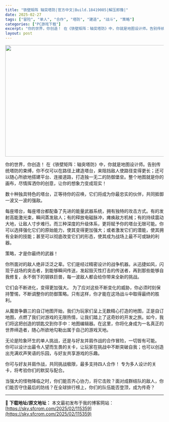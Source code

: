 ```yaml
---
title: "铁壁矩阵 轴突塔防|官方中文|Build.18419085|解压即撸|"
date: 2025-02-27
tags: ["冒险", "单人", "合作", "塔防", "建造", "战斗", "策略"]
categories: ["PC游戏下载"]
excerpt: "你的世界，你创造！ 在《铁壁矩阵：轴突塔防》中，你就是地图设计师。告别传统塔防的束缚，你不仅可以在路径上建造塔台，来阻挡敌人使路径变得更长；还可以随心所欲地搭建平台、连接道路，打造独一无二的防御堡垒。整个地图就是你的画布，尽情挥洒你的创意，让你的想象力变成现实！ 数十种独具特色的塔台，正等待你的召唤&hellip;"
layout: post
---
```


<img class="aligncenter size-full wp-image-115347" src="https://sky.sfcrom.com/wp-content/uploads/2025/02/2025022704425666.webp" alt="" width="616" height="353" />

你的世界，你创造！ 在《铁壁矩阵：轴突塔防》中，你就是地图设计师。告别传统塔防的束缚，你不仅可以在路径上建造塔台，来阻挡敌人使路径变得更长；还可以随心所欲地搭建平台、连接道路，打造独一无二的防御堡垒。整个地图就是你的画布，尽情挥洒你的创意，让你的想象力变成现实！

数十种独具特色的塔台，正等待你的召唤，它们将成为你最忠实的伙伴，共同抵御一波又一波的强敌。

每座塔台，每座塔台都配备了先进的能量武器系统，拥有独特的攻击方式。有的发射高能激光束，瞬间蒸发敌人；有的释放电磁脉冲，瘫痪敌方机械；有的持续震动大地，让敌人寸步难行。而三种深度的升级体系，更将赋予你的塔台无限可能。你可以选择强化它们的原始能力，使其变得更加强大；或者激发它们的潜能，使其拥有全新的技能；甚至可以彻底改变它们的形态，使其成为战场上最不可或缺的利器。

策略，才是你最终的武器！

你所面对的敌人绝非泛泛之辈。它们是经过精密设计的战争机器。从迅捷如风，闪现于战场的突击者，到能够瞬间传送，发起毁灭性打击的传送者，再到那些能够自我修复，永不倒下的钢铁巨兽，每一波敌人都会给你带来全新的挑战。

它们会不断进化，变得更加强大。 为了应对这些不断变化的威胁，你必须时刻保持警惕，不断调整你的防御策略。只有这样，你才能在这场战斗中取得最终的胜利。

从魔兽争霸三的自订地图开始，我们为玩家们呈上无数精心打造的地图，正是自订地图，点燃了我们对游戏的无限热情，让我们踏上了这奇妙的开发之旅。如今，我们将这把创造的钥匙交到你手中：地图编辑器。在这里，你将化身成为一名真正的世界缔造者，随心所欲地勾勒出属于自己的游戏天地。

无论是险象环生的单人挑战，还是与好友并肩作战的合作冒险，一切皆有可能。 你可以设计出最令人望而生畏的关卡，让玩家在挑战中不断突破自我；也可以创造出充满欢声笑语的乐园，与好友共享游戏的乐趣。

你可与好友并肩作战，共同挑战极限，最多支持四人合作！ 专为多人设计的关卡，将考验你们的默契与配合。

当强大的怪物降临之时，你们能否齐心协力，将它击败？面对成群结队的敌人，你们能否守住最后的防线？在全球排行榜上，你们的队伍能否登顶，成为传奇？

---
📖 **下载地址/原文地址：** 本文最初发布于我的博客网站：[https://sky.sfcrom.com/2025/02/115359](https://sky.sfcrom.com/2025/02/115359)
